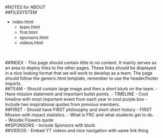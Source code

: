 #NOTES for ABOUT
<br>
##FILESYSTEM
- index.html
	- team.html
	- first.html
	- sponsors.html
	- videos.html
<br>
<br>
##INDEX
- This page should contain little to no content.
It mainly serves as an area to deploy links to the other pages.
These links should be displayed in a nice looking format that we will work to develop as a team.
The page should follow the generic.html template, remember to use the header/footer imports.
<br>
##TEAM
- Should contain large image and then a short blurb on the team.
- Have mission statement and important bullet points.
- TIMELINE
- Cool timeline with most important event from each year in cool purple box
- Include two inspirational quotes from previous members.
<br>
##FIRST
- Should have FIRST philosophy and short short history
- FIRST Mission with impact statistics.
- What is FRC and what students get to do.
<br>
- Woodie Flowers quote
<br>
##SPONSORS
- Include Sponsors with blurb
<br>
##VIDEOS
- Embed YT videos and nice navigation with same link thing
<br>
